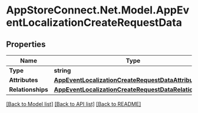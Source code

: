 # AppStoreConnect.Net.Model.AppEventLocalizationCreateRequestData

## Properties

Name | Type | Description | Notes
------------ | ------------- | ------------- | -------------
**Type** | **string** |  | 
**Attributes** | [**AppEventLocalizationCreateRequestDataAttributes**](AppEventLocalizationCreateRequestDataAttributes.md) |  | 
**Relationships** | [**AppEventLocalizationCreateRequestDataRelationships**](AppEventLocalizationCreateRequestDataRelationships.md) |  | 

[[Back to Model list]](../README.md#documentation-for-models) [[Back to API list]](../README.md#documentation-for-api-endpoints) [[Back to README]](../README.md)

